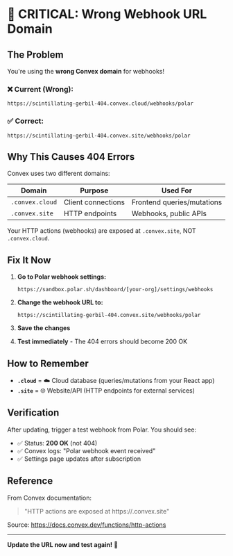 # 🚨 CRITICAL: Wrong Webhook URL Domain

## The Problem

You're using the **wrong Convex domain** for webhooks!

### ❌ Current (Wrong):
```
https://scintillating-gerbil-404.convex.cloud/webhooks/polar
```

### ✅ Correct:
```
https://scintillating-gerbil-404.convex.site/webhooks/polar
```

## Why This Causes 404 Errors

Convex uses two different domains:

| Domain | Purpose | Used For |
|--------|---------|----------|
| `.convex.cloud` | Client connections | Frontend queries/mutations |
| `.convex.site` | HTTP endpoints | Webhooks, public APIs |

Your HTTP actions (webhooks) are exposed at `.convex.site`, NOT `.convex.cloud`.

## Fix It Now

1. **Go to Polar webhook settings:**
   ```
   https://sandbox.polar.sh/dashboard/[your-org]/settings/webhooks
   ```

2. **Change the webhook URL to:**
   ```
   https://scintillating-gerbil-404.convex.site/webhooks/polar
   ```

3. **Save the changes**

4. **Test immediately** - The 404 errors should become 200 OK

## How to Remember

- **`.cloud`** = ☁️ Cloud database (queries/mutations from your React app)
- **`.site`** = 🌐 Website/API (HTTP endpoints for external services)

## Verification

After updating, trigger a test webhook from Polar. You should see:
- ✅ Status: **200 OK** (not 404)
- ✅ Convex logs: "Polar webhook event received"
- ✅ Settings page updates after subscription

## Reference

From Convex documentation:
> "HTTP actions are exposed at https://<your deployment name>.convex.site"

Source: https://docs.convex.dev/functions/http-actions

---

**Update the URL now and test again!** 🚀
